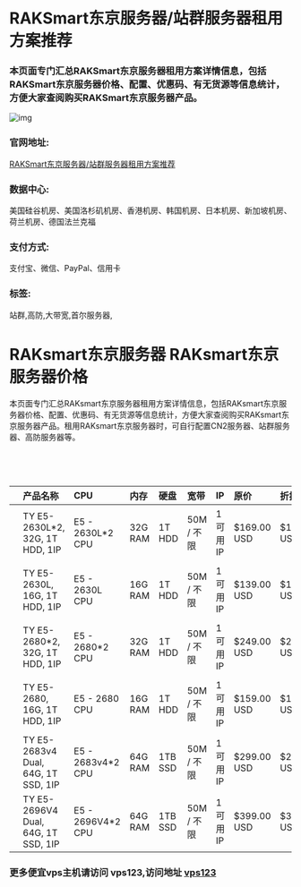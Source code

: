# RAKSmart东京服务器/站群服务器租用方案推荐

### 本页面专门汇总RAKSmart东京服务器租用方案详情信息，包括RAKSmart东京服务器价格、配置、优惠码、有无货源等信息统计，方便大家查阅购买RAKSmart东京服务器产品。

![img](https://vps123.icu/wp-content/uploads/2024/08/20240816165434338.jpg)

### 官网地址:

[RAKSmart东京服务器/站群服务器租用方案推荐](https://billing.raksmart.com/whmcs/aff.php?aff=7650)

### 数据中心:

美国硅谷机房、美国洛杉矶机房、香港机房、韩国机房、日本机房、新加坡机房、荷兰机房、德国法兰克福

### 支付方式:

支付宝、微信、PayPal、信用卡

### 标签:

站群,高防,大带宽,首尔服务器,

# RAKsmart东京服务器 RAKsmart东京服务器价格

本页面专门汇总RAKsmart东京服务器租用方案详情信息，包括RAKsmart东京服务器价格、配置、优惠码、有无货源等信息统计，方便大家查阅购买RAKsmart东京服务器产品。租用RAKsmart东京服务器时，可自行配置CN2服务器、站群服务器、高防服务器等。

​                             

​                                           

|      | 产品名称                            | CPU               | 内存    | 硬盘    | 宽带       | IP        | 原价        | 折扣价      |                                              |
| :--- | :---------------------------------- | :---------------- | :------ | :------ | :--------- | :-------- | :---------- | :---------- | :------------------------------------------- |
|      | TY E5-2630L*2, 32G, 1T HDD, 1IP     | E5 - 2630L*2 CPU  | 32G RAM | 1T HDD  | 50M / 不限 | 1 可用 IP | $169.00 USD | $169.00 USD | [立即订购](https://www.raksmart.com/cps/149) |
|      | TY E5-2630L, 16G, 1T HDD, 1IP       | E5 - 2630L CPU    | 16G RAM | 1T HDD  | 50M / 不限 | 1 可用 IP | $139.00 USD | $139.00 USD | [立即订购](https://www.raksmart.com/cps/148) |
|      | TY E5-2680*2, 32G, 1T HDD, 1IP      | E5 - 2680*2 CPU   | 32G RAM | 1T HDD  | 50M / 不限 | 1 可用 IP | $249.00 USD | $249.00 USD | [立即订购](https://www.raksmart.com/cps/151) |
|      | TY E5-2680, 16G, 1T HDD, 1IP        | E5 - 2680 CPU     | 16G RAM | 1T HDD  | 50M / 不限 | 1 可用 IP | $159.00 USD | $159.00 USD | [立即订购](https://www.raksmart.com/cps/150) |
|      | TY E5-2683v4 Dual, 64G, 1T SSD, 1IP | E5 - 2683v4*2 CPU | 64G RAM | 1TB SSD | 50M / 不限 | 1 可用 IP | $299.00 USD | $299.00 USD | [立即订购](https://www.raksmart.com/cps/152) |
|      | TY E5-2696V4 Dual, 64G, 1T SSD, 1IP | E5 - 2696V4*2 CPU | 64G RAM | 1TB SSD | 50M / 不限 | 1 可用 IP | $399.00 USD | $399.00 USD | [立即订购](https://www.raksmart.com/cps/153) |


 

### 更多便宜vps主机请访问 vps123,访问地址 [vps123](https://vps123.icu/)
